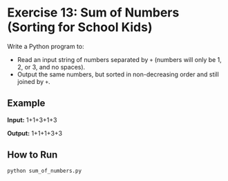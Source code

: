 # Exercise 13: Sum of Numbers (Sorting for School Kids)

Write a Python program to:
- Read an input string of numbers separated by `+` (numbers will only be 1, 2, or 3, and no spaces).
- Output the same numbers, but sorted in non-decreasing order and still joined by `+`.

## Example

**Input:**
1+1+3+1+3


**Output:**
1+1+1+3+3


## How to Run

```bash
python sum_of_numbers.py
